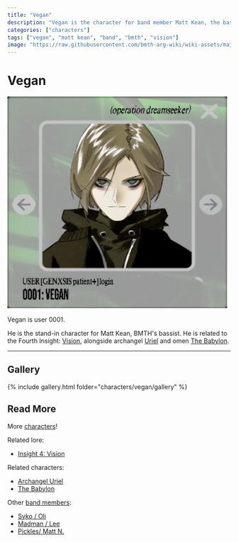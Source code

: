 ```yaml
---
title: "Vegan"
description: "Vegan is the character for band member Matt Kean, the bassist of Bring Me The Horizon."
categories: ["characters"]
tags: ["vegan", "matt kean", "band", "bmth", "vision"]
image: "https://raw.githubusercontent.com/bmth-arg-wiki/wiki-assets/main/characters/vegan/1vegan.png"
---
```


# Vegan

![Avatar for Vegan](https://raw.githubusercontent.com/bmth-arg-wiki/wiki-assets/main/characters/vegan/1vegan.png)

Vegan is user 0001.

He is the stand-in character for Matt Kean, BMTH's bassist. 
He is related to the Fourth Insight: [Vision](../lore/insight4-vision), alongside archangel [Uriel](uriel) and omen [The Babylon](babylon.md).

***

## Gallery

{% include gallery.html folder="characters/vegan/gallery" %}

## Read More

More [characters](characters)!

Related lore:

- [Insight 4: Vision](../lore/insight4-vision)

Related characters:

- [Archangel Uriel](uriel)
- [The Babylon](babylon)

Other [band members](../characters#band-members):

- [Syko / Oli](syko)
- [Madman / Lee](madman)
- [Pickles/ Matt N.](pickles)